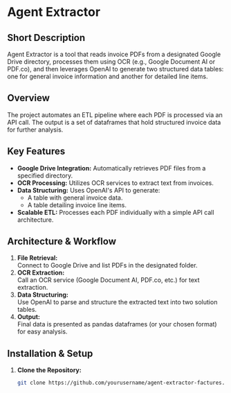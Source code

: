 # Agent Extractor

## Short Description
Agent Extractor is a tool that reads invoice PDFs from a designated Google Drive directory, processes them using OCR (e.g., Google Document AI or PDF.co), and then leverages OpenAI to generate two structured data tables: one for general invoice information and another for detailed line items.

## Overview
The project automates an ETL pipeline where each PDF is processed via an API call. The output is a set of dataframes that hold structured invoice data for further analysis.

## Key Features
- **Google Drive Integration:** Automatically retrieves PDF files from a specified directory.
- **OCR Processing:** Utilizes OCR services to extract text from invoices.
- **Data Structuring:** Uses OpenAI's API to generate:
  - A table with general invoice data.
  - A table detailing invoice line items.
- **Scalable ETL:** Processes each PDF individually with a simple API call architecture.

## Architecture & Workflow
1. **File Retrieval:**  
   Connect to Google Drive and list PDFs in the designated folder.
2. **OCR Extraction:**  
   Call an OCR service (Google Document AI, PDF.co, etc.) for text extraction.
3. **Data Structuring:**  
   Use OpenAI to parse and structure the extracted text into two solution tables.
4. **Output:**  
   Final data is presented as pandas dataframes (or your chosen format) for easy analysis.

## Installation & Setup
1. **Clone the Repository:**  
   ```bash
   git clone https://github.com/yourusername/agent-extractor-factures.git
